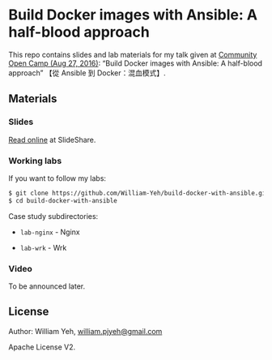 Build Docker images with Ansible: A half-blood approach
===

This repo contains slides and lab materials for my talk given at [Community Open Camp (Aug 27, 2016)](https://community-open-camp.azurewebsites.net/): “Build Docker images with Ansible: A half-blood approach” 【從 Ansible 到 Docker：混血模式】.


## Materials


### Slides

[Read online](https://www.slideshare.net/williamyeh/ansible-docker-65362893) at SlideShare.

### Working labs

If you want to follow my labs:

```bash
$ git clone https://github.com/William-Yeh/build-docker-with-ansible.git
$ cd build-docker-with-ansible
```

Case study subdirectories:

  - `lab-nginx` - Nginx

  - `lab-wrk` - Wrk


### Video

To be announced later.


## License

Author: William Yeh, william.pjyeh@gmail.com

Apache License V2.
